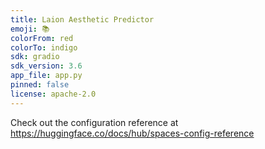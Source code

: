```yaml
---
title: Laion Aesthetic Predictor
emoji: 📚
colorFrom: red
colorTo: indigo
sdk: gradio
sdk_version: 3.6
app_file: app.py
pinned: false
license: apache-2.0
---
```


Check out the configuration reference at https://huggingface.co/docs/hub/spaces-config-reference
